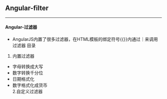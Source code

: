 ## Angular-filter  
******
#### Angular-过滤器  
* AngularJS内置了很多过滤器，在HTML模板的绑定符号{{}}内通过｜来调用过滤器
目录 
1. 内置过滤器  
  * 字母转换成大写  
  * 数字转换千分位  
  * 日期格式化  
  * 数字格式化成货币  
2.自定义过滤器  
  
